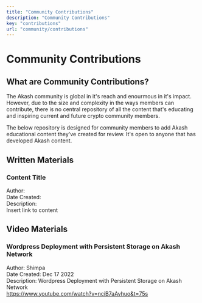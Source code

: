 ```yaml
---
title: "Community Contributions"
description: "Community Contributions"
key: "contributions"
url: "community/contributions"
---
```


# Community Contributions

## What are Community Contributions?
The Akash community is global in it's reach and enourmous in it's impact. However, due to the size and complexity in the ways members can contribute,
there is no central repository of all the content that's educating and inspiring current and future crypto community members. 

The below repository is designed for community members to add Akash educational content they've created for review. It's open to anyone that has developed Akash content.

## Written Materials

### Content Title

Author:<br />
Date Created:<br />
Description:<br />
Insert link to content<br />

## Video Materials

###  Wordpress Deployment with Persistent Storage on Akash Network 

Author: Shimpa <br />
Date Created: Dec 17 2022 <br />
Description:  Wordpress Deployment with Persistent Storage on Akash Network  <br />
https://www.youtube.com/watch?v=nciB7aAvhuo&t=75s <br />
